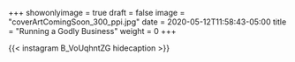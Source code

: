 +++
showonlyimage = true
draft = false
image = "coverArtComingSoon_300_ppi.jpg"
date = 2020-05-12T11:58:43-05:00
title = "Running a Godly Business"
weight = 0
+++


{{< instagram B_VoUqhntZG hidecaption >}}